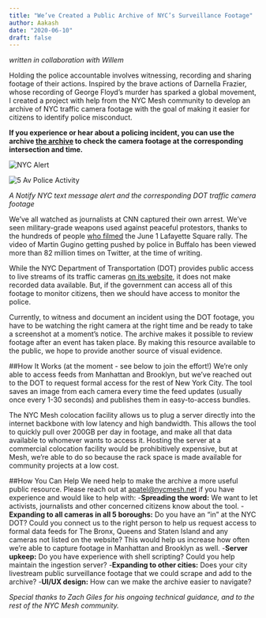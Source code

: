 ```yaml
---
title: "We’ve Created a Public Archive of NYC’s Surveillance Footage"
author: Aakash
date: "2020-06-10"
draft: false
---
```


*written in collaboration with Willem*

Holding the police accountable involves witnessing, recording and sharing footage of their actions. Inspired by the brave actions of Darnella Frazier, whose recording of George Floyd’s murder has sparked a global movement, I created a project with help from the NYC Mesh community to develop an archive of NYC traffic camera footage with the goal of making it easier for citizens to identify police misconduct. 

**If you experience or hear about a policing incident, you can use the archive [the archive](https://aaka.sh/projects/nyc_dot_camera_archive/) to check the camera footage at the corresponding intersection and time.**

![NYC Alert](/img/blog/DOT_notify.jpg)

![5 Av Police Activity](/img/blog/DOT_5av.jpg)

*A Notify NYC text message alert and the corresponding DOT traffic camera footage*

We’ve all watched as journalists at CNN captured their own arrest. We’ve seen military-grade weapons used against peaceful protestors, thanks to the hundreds of people [who filmed](https://www.washingtonpost.com/video/national/a-video-timeline-of-the-crackdown-on-protesters-before-trumps-photo-op/2020/06/08/0d107cb4-bf2b-4ba4-906a-d59800a32146_video.html) the June 1 Lafayette Square rally. The video of Martin Gugino getting pushed by police in Buffalo has been viewed more than 82 million times on Twitter, at the time of writing. 

While the NYC Department of Transportation (DOT) provides public access to live streams of its traffic cameras [on its website](https://www1.nyc.gov/html/dot/html/motorist/atis.shtml), it does not make recorded data available. But, if the government can access all of this footage to monitor citizens, then we should have access to monitor the police.

Currently, to witness and document an incident using the DOT footage, you have to be watching the right camera at the right time and be ready to take a screenshot at a moment’s notice. The archive makes it possible to review footage after an event has taken place. By making this resource available to the public, we hope to provide another source of visual evidence. 

##How It Works (at the moment - see below to join the effort!)
We’re only able to access feeds from Manhattan and Brooklyn, but we’ve reached out to the DOT to request formal access for the rest of New York City. The tool saves an image from each camera every time the feed updates (usually once every 1-30 seconds) and publishes them in easy-to-access bundles. 

The NYC Mesh colocation facility allows us to plug a server directly into the internet backbone with low latency and high bandwidth. This allows the tool to quickly pull over 200GB per day in footage, and make all that data available to whomever wants to access it. Hosting the server at a commercial colocation facility would be prohibitively expensive, but at Mesh, we’re able to do so because the rack space is made available for community projects at a low cost. 

##How You Can Help
We need help to make the archive a more useful public resource. Please reach out at apatel@nycmesh.net if you have experience and would like to help with:
-**Spreading the word:** We want to let activists, journalists and other concerned citizens know about the tool.
-**Expanding to all cameras in all 5 boroughs:** Do you have an “in” at the NYC DOT? Could you connect us to the right person to help us request access to formal data feeds for The Bronx, Queens and Staten Island and any cameras not listed on the website? This would help us increase how often we’re able to capture footage in Manhattan and Brooklyn as well. 
-**Server upkeep:** Do you have experience with shell scripting? Could you help maintain the ingestion server?
-**Expanding to other cities:** Does your city livestream public surveillance footage that we could scrape and add to the archive?
-**UI/UX design:** How can we make the archive easier to navigate?

*Special thanks to Zach Giles for his ongoing technical guidance, and to the rest of the NYC Mesh community.*

